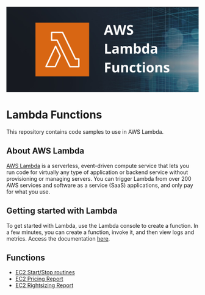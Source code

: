 ![](images/cover_lambda.png)

# Lambda Functions

This repository contains code samples to use in AWS Lambda.

## About AWS Lambda

[AWS Lambda](https://aws.amazon.com/lambda/?nc1=h_ls) is a serverless, event-driven compute service that lets you run code for virtually any type of application or backend service without provisioning or managing servers. You can trigger Lambda from over 200 AWS services and software as a service (SaaS) applications, and only pay for what you use.

## Getting started with Lambda

To get started with Lambda, use the Lambda console to create a function. In a few minutes, you can create a function, invoke it, and then view logs and metrics. Access the documentation [here](https://docs.aws.amazon.com/lambda/latest/dg/getting-started.html).

## Functions

- [EC2 Start/Stop routines](https://github.com/isaque21/lambda/tree/main/start-stop-routines)
- [EC2 Pricing Report](https://github.com/isaque21/lambda/tree/main/get-price)
- [EC2 Rightsizing Report](https://github.com/isaque21/lambda/tree/main/get-recommendations)